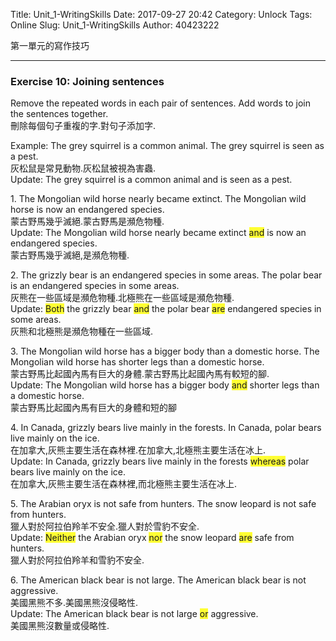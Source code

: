 Title: Unit_1-WritingSkills
Date: 2017-09-27 20:42
Category: Unlock
Tags: Online
Slug: Unit_1-WritingSkills
Author: 40423222

第一單元的寫作技巧

<!-- PELICAN_END_SUMMARY -->
<!-- 第一單元的寫作技巧 -->
<hr>

### Exercise 10: Joining sentences
Remove the repeated words in each pair of sentences. Add words to join the sentences together.<br>
刪除每個句子重複的字.對句子添加字.
<p>
Example: The grey squirrel is a common animal. The grey squirrel is seen as a pest.<br>
灰松鼠是常見動物.灰松鼠被視為害蟲.<br>
Update: The grey squirrel is a common animal and is seen as a pest.
<p>
1. The Mongolian wild horse nearly became extinct. The Mongolian wild horse is now an endangered species.<br>
蒙古野馬幾乎滅絕.蒙古野馬是瀕危物種.<br>
Update: The Mongolian wild horse nearly became extinct <font style="background-color: #FFFF33">and</font> is now an endangered species.<br>
蒙古野馬幾乎滅絕,是瀕危物種.
<p>
2. The grizzly bear is an endangered species in some areas. The polar bear is an endangered species in some areas.<br>
灰熊在一些區域是瀕危物種.北極熊在一些區域是瀕危物種.<br>
Update: <font style="background-color: #FFFF33">Both</font> the grizzly bear <font style="background-color: #FFFF33">and</font> the polar bear <font style="background-color: #FFFF33">are</font> endangered species in some areas.<br>
灰熊和北極熊是瀕危物種在一些區域.
<p>
3. The Mongolian wild horse has a bigger body than a domestic horse. The Mongolian wild horse has shorter legs than a domestic horse.<br>
蒙古野馬比起國內馬有巨大的身體.蒙古野馬比起國內馬有較短的腳.<br>
Update: The Mongolian wild horse has a bigger body <font style="background-color: #FFFF33">and</font> shorter legs than a domestic horse.<br>
蒙古野馬比起國內馬有巨大的身體和短的腳
<p>
4. In Canada, grizzly bears live mainly in the forests. In Canada, polar bears live mainly on the ice.<br>
在加拿大,灰熊主要生活在森林裡.在加拿大,北極熊主要生活在冰上.<br>
Update: In Canada, grizzly bears live mainly in the forests <font style="background-color: #FFFF33">whereas</font> polar bears live mainly on the ice.<br>
在加拿大,灰熊主要生活在森林裡,而北極熊主要生活在冰上.
<p>
5. The Arabian oryx is not safe from hunters. The snow leopard is not safe from hunters.<br>
獵人對於阿拉伯羚羊不安全.獵人對於雪豹不安全.<br>
Update: <font style="background-color: #FFFF33">Neither</font> the Arabian oryx <font style="background-color: #FFFF33">nor</font> the snow leopard <font style="background-color: #FFFF33">are</font> safe from hunters.<br>
獵人對於阿拉伯羚羊和雪豹不安全.
<p>
6. The American black bear is not large. The American black bear is not aggressive.<br>
美國黑熊不多.美國黑熊沒侵略性.<br>
Update: The American black bear is not large <font style="background-color: #FFFF33">or</font> aggressive.<br>
美國黑熊沒數量或侵略性.